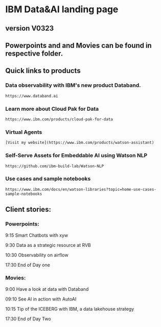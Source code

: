 # IBM Data&AI landing page 


## version V0323

## Powerpoints and and Movies can be found in respective folder.

## Quick links to products

### Data observability with IBM's new product Databand.
	https://www.databand.ai

### Learn more about Cloud Pak for Data
	https://www.ibm.com/products/cloud-pak-for-data

### Virtual Agents
	[Visit my website](https://www.ibm.com/products/watson-assistant)
### Self-Serve Assets for Embeddable AI using Watson NLP
	https://github.com/ibm-build-lab/Watson-NLP
### Use cases and sample notebooks
	https://www.ibm.com/docs/en/watson-libraries?topic=home-use-cases-sample-notebooks

## Client stories:

### Powerpoints:

9:15		Smart Chatbots with xyw	

9:30		Data as a strategic resource at RVB

10:30		Observability on airflow

17:30		End of Day one

### Movies:

9:00		Have a look at data with Databand
		
09:10		See AI in action with AutoAI

10:15		Tip of the ICEBERG with IBM, a data lakehouse strategy

17:30		End of Day Two

